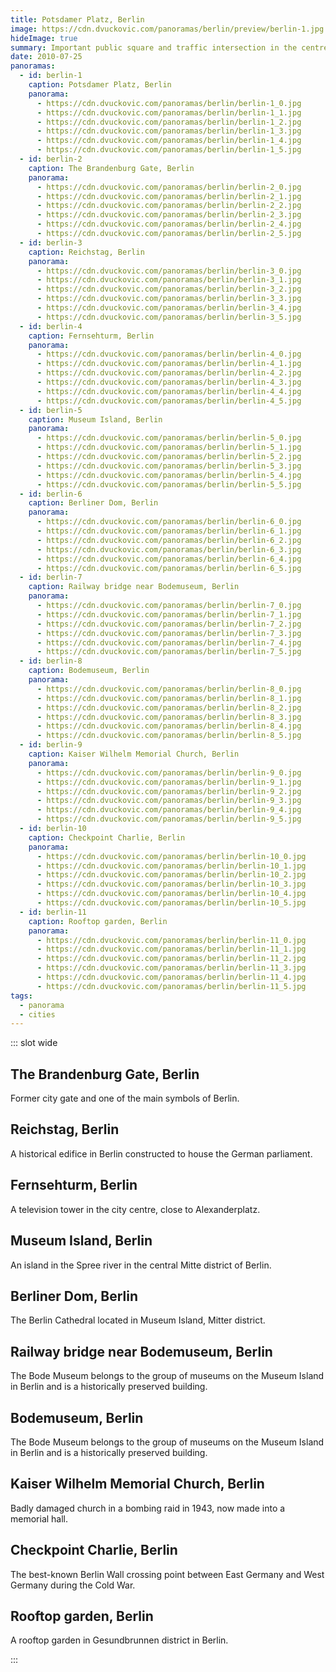 ```yaml
---
title: Potsdamer Platz, Berlin
image: https://cdn.dvuckovic.com/panoramas/berlin/preview/berlin-1.jpg
hideImage: true
summary: Important public square and traffic intersection in the centre of Berlin
date: 2010-07-25
panoramas:
  - id: berlin-1
    caption: Potsdamer Platz, Berlin
    panorama:
      - https://cdn.dvuckovic.com/panoramas/berlin/berlin-1_0.jpg
      - https://cdn.dvuckovic.com/panoramas/berlin/berlin-1_1.jpg
      - https://cdn.dvuckovic.com/panoramas/berlin/berlin-1_2.jpg
      - https://cdn.dvuckovic.com/panoramas/berlin/berlin-1_3.jpg
      - https://cdn.dvuckovic.com/panoramas/berlin/berlin-1_4.jpg
      - https://cdn.dvuckovic.com/panoramas/berlin/berlin-1_5.jpg
  - id: berlin-2
    caption: The Brandenburg Gate, Berlin
    panorama:
      - https://cdn.dvuckovic.com/panoramas/berlin/berlin-2_0.jpg
      - https://cdn.dvuckovic.com/panoramas/berlin/berlin-2_1.jpg
      - https://cdn.dvuckovic.com/panoramas/berlin/berlin-2_2.jpg
      - https://cdn.dvuckovic.com/panoramas/berlin/berlin-2_3.jpg
      - https://cdn.dvuckovic.com/panoramas/berlin/berlin-2_4.jpg
      - https://cdn.dvuckovic.com/panoramas/berlin/berlin-2_5.jpg
  - id: berlin-3
    caption: Reichstag, Berlin
    panorama:
      - https://cdn.dvuckovic.com/panoramas/berlin/berlin-3_0.jpg
      - https://cdn.dvuckovic.com/panoramas/berlin/berlin-3_1.jpg
      - https://cdn.dvuckovic.com/panoramas/berlin/berlin-3_2.jpg
      - https://cdn.dvuckovic.com/panoramas/berlin/berlin-3_3.jpg
      - https://cdn.dvuckovic.com/panoramas/berlin/berlin-3_4.jpg
      - https://cdn.dvuckovic.com/panoramas/berlin/berlin-3_5.jpg
  - id: berlin-4
    caption: Fernsehturm, Berlin
    panorama:
      - https://cdn.dvuckovic.com/panoramas/berlin/berlin-4_0.jpg
      - https://cdn.dvuckovic.com/panoramas/berlin/berlin-4_1.jpg
      - https://cdn.dvuckovic.com/panoramas/berlin/berlin-4_2.jpg
      - https://cdn.dvuckovic.com/panoramas/berlin/berlin-4_3.jpg
      - https://cdn.dvuckovic.com/panoramas/berlin/berlin-4_4.jpg
      - https://cdn.dvuckovic.com/panoramas/berlin/berlin-4_5.jpg
  - id: berlin-5
    caption: Museum Island, Berlin
    panorama:
      - https://cdn.dvuckovic.com/panoramas/berlin/berlin-5_0.jpg
      - https://cdn.dvuckovic.com/panoramas/berlin/berlin-5_1.jpg
      - https://cdn.dvuckovic.com/panoramas/berlin/berlin-5_2.jpg
      - https://cdn.dvuckovic.com/panoramas/berlin/berlin-5_3.jpg
      - https://cdn.dvuckovic.com/panoramas/berlin/berlin-5_4.jpg
      - https://cdn.dvuckovic.com/panoramas/berlin/berlin-5_5.jpg
  - id: berlin-6
    caption: Berliner Dom, Berlin
    panorama:
      - https://cdn.dvuckovic.com/panoramas/berlin/berlin-6_0.jpg
      - https://cdn.dvuckovic.com/panoramas/berlin/berlin-6_1.jpg
      - https://cdn.dvuckovic.com/panoramas/berlin/berlin-6_2.jpg
      - https://cdn.dvuckovic.com/panoramas/berlin/berlin-6_3.jpg
      - https://cdn.dvuckovic.com/panoramas/berlin/berlin-6_4.jpg
      - https://cdn.dvuckovic.com/panoramas/berlin/berlin-6_5.jpg
  - id: berlin-7
    caption: Railway bridge near Bodemuseum, Berlin
    panorama:
      - https://cdn.dvuckovic.com/panoramas/berlin/berlin-7_0.jpg
      - https://cdn.dvuckovic.com/panoramas/berlin/berlin-7_1.jpg
      - https://cdn.dvuckovic.com/panoramas/berlin/berlin-7_2.jpg
      - https://cdn.dvuckovic.com/panoramas/berlin/berlin-7_3.jpg
      - https://cdn.dvuckovic.com/panoramas/berlin/berlin-7_4.jpg
      - https://cdn.dvuckovic.com/panoramas/berlin/berlin-7_5.jpg
  - id: berlin-8
    caption: Bodemuseum, Berlin
    panorama:
      - https://cdn.dvuckovic.com/panoramas/berlin/berlin-8_0.jpg
      - https://cdn.dvuckovic.com/panoramas/berlin/berlin-8_1.jpg
      - https://cdn.dvuckovic.com/panoramas/berlin/berlin-8_2.jpg
      - https://cdn.dvuckovic.com/panoramas/berlin/berlin-8_3.jpg
      - https://cdn.dvuckovic.com/panoramas/berlin/berlin-8_4.jpg
      - https://cdn.dvuckovic.com/panoramas/berlin/berlin-8_5.jpg
  - id: berlin-9
    caption: Kaiser Wilhelm Memorial Church, Berlin
    panorama:
      - https://cdn.dvuckovic.com/panoramas/berlin/berlin-9_0.jpg
      - https://cdn.dvuckovic.com/panoramas/berlin/berlin-9_1.jpg
      - https://cdn.dvuckovic.com/panoramas/berlin/berlin-9_2.jpg
      - https://cdn.dvuckovic.com/panoramas/berlin/berlin-9_3.jpg
      - https://cdn.dvuckovic.com/panoramas/berlin/berlin-9_4.jpg
      - https://cdn.dvuckovic.com/panoramas/berlin/berlin-9_5.jpg
  - id: berlin-10
    caption: Checkpoint Charlie, Berlin
    panorama:
      - https://cdn.dvuckovic.com/panoramas/berlin/berlin-10_0.jpg
      - https://cdn.dvuckovic.com/panoramas/berlin/berlin-10_1.jpg
      - https://cdn.dvuckovic.com/panoramas/berlin/berlin-10_2.jpg
      - https://cdn.dvuckovic.com/panoramas/berlin/berlin-10_3.jpg
      - https://cdn.dvuckovic.com/panoramas/berlin/berlin-10_4.jpg
      - https://cdn.dvuckovic.com/panoramas/berlin/berlin-10_5.jpg
  - id: berlin-11
    caption: Rooftop garden, Berlin
    panorama:
      - https://cdn.dvuckovic.com/panoramas/berlin/berlin-11_0.jpg
      - https://cdn.dvuckovic.com/panoramas/berlin/berlin-11_1.jpg
      - https://cdn.dvuckovic.com/panoramas/berlin/berlin-11_2.jpg
      - https://cdn.dvuckovic.com/panoramas/berlin/berlin-11_3.jpg
      - https://cdn.dvuckovic.com/panoramas/berlin/berlin-11_4.jpg
      - https://cdn.dvuckovic.com/panoramas/berlin/berlin-11_5.jpg
tags:
  - panorama
  - cities
---
```


::: slot wide

<PhotoSphere id="berlin-1" />

## The Brandenburg Gate, Berlin

Former city gate and one of the main symbols of Berlin.

<PhotoSphere id="berlin-2" />

## Reichstag, Berlin

A historical edifice in Berlin constructed to house the German parliament.

<PhotoSphere id="berlin-3" />

## Fernsehturm, Berlin

A television tower in the city centre, close to Alexanderplatz.

<PhotoSphere id="berlin-4" />

## Museum Island, Berlin

An island in the Spree river in the central Mitte district of Berlin.

<PhotoSphere id="berlin-5" />

## Berliner Dom, Berlin

The Berlin Cathedral located in Museum Island, Mitter district.

<PhotoSphere id="berlin-6" />

## Railway bridge near Bodemuseum, Berlin

The Bode Museum belongs to the group of museums on the Museum Island in Berlin and is a historically preserved building.

<PhotoSphere id="berlin-7" />

## Bodemuseum, Berlin

The Bode Museum belongs to the group of museums on the Museum Island in Berlin and is a historically preserved building.

<PhotoSphere id="berlin-8" />

## Kaiser Wilhelm Memorial Church, Berlin

Badly damaged church in a bombing raid in 1943, now made into a memorial hall.

<PhotoSphere id="berlin-9" />

## Checkpoint Charlie, Berlin

The best-known Berlin Wall crossing point between East Germany and West Germany during the Cold War.

<PhotoSphere id="berlin-10" />

## Rooftop garden, Berlin

<PhotoSphere id="berlin-11" />

A rooftop garden in Gesundbrunnen district in Berlin.

:::
